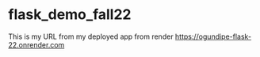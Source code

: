 # flask_demo_fall22
This is my URL from my deployed app from render 
https://ogundipe-flask-22.onrender.com
